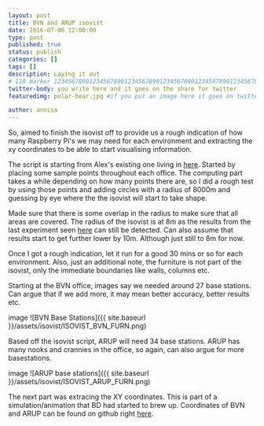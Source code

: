 ```yaml
---
layout: post
title: BVN and ARUP isovist
date: 2016-07-06 12:00:00
type: post
published: true
status: publish
categories: []
tags: []
description: Laying it out 
# 110 marker 1234567890123456789012345678901234567890123456789012345678901234567890123456789012345678901234567890123456789
twitter-body: you write here and it goes on the share for twitter
featuredimg: polar-bear.jpg #if you put an image here it goes on twitter too

author: annisa
---
```


So, aimed to finish the isovist off to provide us a rough indication of how many Raspberry Pi's we may need for each environment and extracting the xy coordinates to be able to start visualising information. 

The script is starting from Alex's existing one living in [here](https://drive.google.com/drive/folders/0B_fWHTWz69HfTXFsbmNlUXJqQnM). Started by placing some sample points throughout each office. The computing part takes a while depending on how many points there are, so I did a rough test by using those points and adding circles with a radius of 8000m and guessing by eye where the the isovist will start to take shape. 

Made sure that there is some overlap in the radius to make sure that all areas are covered. The radius of the isovist is at 8m as the results from the last experiment seen [here](http://where-in.space/2016/rssi-experiment) can still be detected. Can also assume that results start to get further lower by 10m. Although just still to 8m for now. 

Once I got a rough indication, let it run for a good 30 mins or so for each environment. Also, just an additional note, the furniture is not part of the isovist, only the immediate boundaries like walls, columns etc. 

Starting at the BVN office, images say we needed around 27 base stations. Can argue that if we add more, it may mean better accuracy, better results etc. 

image 
![BVN Base Stations]({{ site.baseurl }}/assets/isovist/ISOVIST_BVN_FURN.png)

Based off the isovist script, ARUP will need 34 base stations. ARUP has many nooks and crannies in the office, so again, can also argue for more basestations. 
 
image 
![ARUP base stations]({{ site.baseurl }}/assets/isovist/ISOVIST_ARUP_FURN.png)

The next part was extracing the XY coordinates. This is part of a simulation/animation that BD had started to brew up. Coordinates of BVN and ARUP can be found on github right [here](https://github.com/ArupAus/code2016/tree/master/helpers).